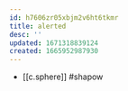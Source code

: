 ```yaml
---
id: h7606zr05xbjm2v6ht6tkmr
title: alerted
desc: ''
updated: 1671318839124
created: 1665952987930
---
```


- [[c.sphere]] #shapow
  
